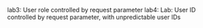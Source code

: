 lab3: User role controlled by request parameter
lab4: Lab: User ID controlled by request parameter, with unpredictable user IDs